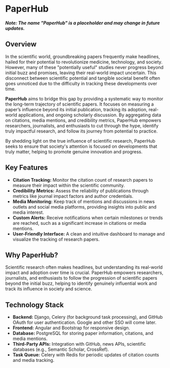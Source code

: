 # PaperHub

**_Note: The name "PaperHub" is a placeholder and may change in future updates._**

## Overview

In the scientific world, groundbreaking papers frequently make headlines, hailed for their potential to revolutionize medicine, technology, and society. However, many of these "potentially useful" studies never progress beyond initial buzz and promises, leaving their real-world impact uncertain. This disconnect between scientific potential and tangible societal benefit often goes unnoticed due to the difficulty in tracking these developments over time.

**PaperHub** aims to bridge this gap by providing a systematic way to monitor the long-term trajectory of scientific papers. It focuses on measuring a paper’s influence beyond its initial publication, tracking its adoption, real-world applications, and ongoing scholarly discussion. By aggregating data on citations, media mentions, and credibility metrics, PaperHub empowers researchers, journalists, and enthusiasts to cut through the hype, identify truly impactful research, and follow its journey from potential to practice.

By shedding light on the true influence of scientific research, PaperHub seeks to ensure that society's attention is focused on developments that truly matter, helping to promote genuine innovation and progress.
## Key Features

- **Citation Tracking:** Monitor the citation count of research papers to measure their impact within the scientific community.
- **Credibility Metrics:** Assess the reliability of publications through metrics like journal impact factors and author credentials.
- **Media Monitoring:** Keep track of mentions and discussions in news outlets and social media platforms, providing insights into public and media interest.
- **Custom Alerts:** Receive notifications when certain milestones or trends are reached, such as a significant increase in citations or media mentions.
- **User-Friendly Interface:** A clean and intuitive dashboard to manage and visualize the tracking of research papers.

## Why PaperHub?

Scientific research often makes headlines, but understanding its real-world impact and adoption over time is crucial. PaperHub empowers researchers, journalists, and enthusiasts to follow the progression of scientific papers beyond the initial buzz, helping to identify genuinely influential work and track its influence in society and science.

## Technology Stack

- **Backend:** Django, Celery (for background task processing), and GitHub OAuth for user authentication. Google and other SSO will come later.
- **Frontend:** Angular and Bootstrap for responsive design.
- **Database:** PostgreSQL for storing paper information, citations, and media mentions.
- **Third-Party APIs:** Integration with GitHub, news APIs, scientific databases (e.g., Semantic Scholar, CrossRef).
- **Task Queue:** Celery with Redis for periodic updates of citation counts and media tracking.
